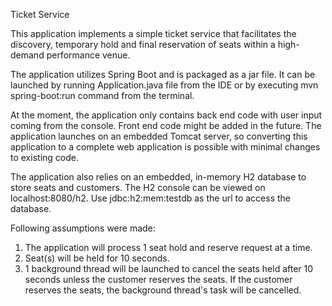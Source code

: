 Ticket Service

This application implements a simple ticket service that facilitates the discovery, temporary 
hold and final reservation of seats within a high-demand performance venue.

The application utilizes Spring Boot and is packaged as a jar file.  It can be launched
by running Application.java file from the IDE or by executing mvn spring-boot:run command
from the terminal.

At the moment, the application only contains back end code with user input coming from the
console.  Front end code might be added in the future.  The application launches on an
embedded Tomcat server, so converting this application to a complete web application is possible
with minimal changes to existing code.

The application also relies on an embedded, in-memory H2 database to store seats and customers.
The H2 console can be viewed on localhost:8080/h2. Use jdbc:h2:mem:testdb as the url to access
the database.

Following assumptions were made:
1) The application will process 1 seat hold and reserve request at a time.
2) Seat(s) will be held for 10 seconds.
3) 1 background thread will be launched to cancel the seats held after 10 seconds unless the
customer reserves the seats.  If the customer reserves the seats, the background thread's task 
will be cancelled. 
